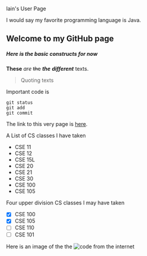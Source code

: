 Iain's User Page

I would say my favorite programming language is Java.

## Welcome to my GitHub page

##### Here is the basic constructs for now

**These** *are* ~~the~~ **_the_** ***different*** texts.

> Quoting texts

Important code is 
```
git status
git add
git commit
```

The link to this very page is [here](https://github.com/ibro912/ibro912.github.io/blob/main/README.md).

A List of CS classes I have taken
- CSE 11
- CSE 12
- CSE 15L
- CSE 20
- CSE 21
- CSE 30
- CSE 100
- CSE 105

Four upper division CS classes I may have taken
- [x] CSE 100
- [x] CSE 105
- [ ] CSE 110
- [ ] CSE 101

Here is an image of the the ![code from the internet](https://www.economist.com/sites/default/files/images/2015/09/blogs/economist-explains/code2.png)
